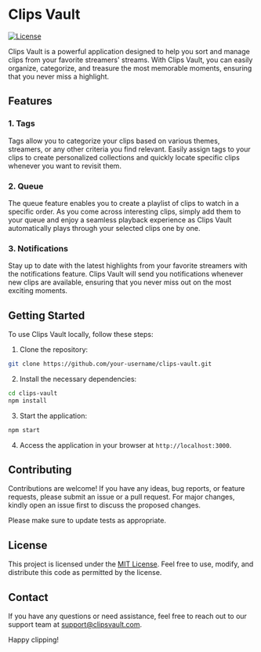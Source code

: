 # Clips Vault

[![License](https://img.shields.io/badge/license-MIT-blue.svg)](https://opensource.org/licenses/MIT)

Clips Vault is a powerful application designed to help you sort and manage clips from your favorite streamers' streams. With Clips Vault, you can easily organize, categorize, and treasure the most memorable moments, ensuring that you never miss a highlight.

## Features

### 1. Tags

Tags allow you to categorize your clips based on various themes, streamers, or any other criteria you find relevant. Easily assign tags to your clips to create personalized collections and quickly locate specific clips whenever you want to revisit them.

### 2. Queue

The queue feature enables you to create a playlist of clips to watch in a specific order. As you come across interesting clips, simply add them to your queue and enjoy a seamless playback experience as Clips Vault automatically plays through your selected clips one by one.

### 3. Notifications

Stay up to date with the latest highlights from your favorite streamers with the notifications feature. Clips Vault will send you notifications whenever new clips are available, ensuring that you never miss out on the most exciting moments.

## Getting Started

To use Clips Vault locally, follow these steps:

1. Clone the repository:

```bash
git clone https://github.com/your-username/clips-vault.git
```

2. Install the necessary dependencies:

```bash
cd clips-vault
npm install
```

3. Start the application:

```bash
npm start
```

4. Access the application in your browser at `http://localhost:3000`.

## Contributing

Contributions are welcome! If you have any ideas, bug reports, or feature requests, please submit an issue or a pull request. For major changes, kindly open an issue first to discuss the proposed changes.

Please make sure to update tests as appropriate.

## License

This project is licensed under the [MIT License](https://opensource.org/licenses/MIT). Feel free to use, modify, and distribute this code as permitted by the license.

## Contact

If you have any questions or need assistance, feel free to reach out to our support team at support@clipsvault.com.

Happy clipping!

